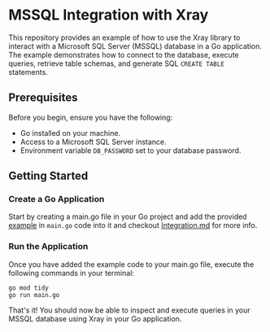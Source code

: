# MSSQL Integration with Xray

This repository provides an example of how to use the Xray library to interact with a Microsoft SQL Server (MSSQL) database in a Go application. The example demonstrates how to connect to the database, execute queries, retrieve table schemas, and generate SQL `CREATE TABLE` statements.

## Prerequisites

Before you begin, ensure you have the following:

- Go installed on your machine.
- Access to a Microsoft SQL Server instance.
- Environment variable `DB_PASSWORD` set to your database password.

## Getting Started

### Create a Go Application

Start by creating a main.go file in your Go project and add the provided [example](https://github.com/thesaas-company/xray/tree/main/example/mssql.main.go) in `main.go` code into it and checkout [Integration.md](https://github.com/thesaas-company/xray/tree/main/example/mssql/integration.md) for more info.

### Run the Application

Once you have added the example code to your main.go file, execute the following commands in your terminal:

```
go mod tidy
go run main.go
```
That's it! You should now be able to inspect and execute queries in your MSSQL database using Xray in your Go application.